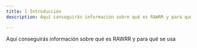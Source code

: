 ```yaml
---
title: 1 Introducción
description: Aquí conseguirás información sobre qué es RAWRR y para qué se usa

---
```

Aquí conseguirás información sobre qué es RAWRR y para qué se usa